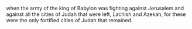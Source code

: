when the army of the king of Babylon was fighting against Jerusalem and against all the cities of Judah that were left, Lachish and Azekah, for these were the only fortified cities of Judah that remained.
